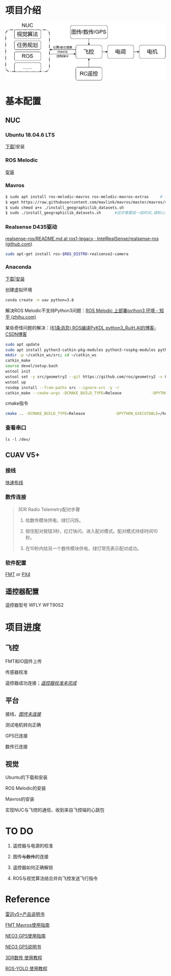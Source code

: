 # 项目介绍

![structure](/Assets/structure.png)

# 基本配置

## NUC

### Ubuntu 18.04.6 LTS

[下载](https://releases.ubuntu.com/18.04.6/ubuntu-18.04.6-desktop-amd64.iso)|安装

### ROS Melodic

[安装](https://blog.csdn.net/jianlai_/article/details/123545130)

### Mavros

```bash
$ sudo apt install ros-melodic-mavros ros-melodic-mavros-extras		# for ros-melodic
$ wget https://raw.githubusercontent.com/mavlink/mavros/master/mavros/scripts/install_geographiclib_datasets.sh
$ sudo chmod a+x ./install_geographiclib_datasets.sh
$ sudo ./install_geographiclib_datasets.sh		#这步需要装一段时间,请耐心等待PX4配置
```

### Realsense D435驱动

[realsense-ros/README.md at ros1-legacy · IntelRealSense/realsense-ros (github.com)](https://github.com/IntelRealSense/realsense-ros/blob/ros1-legacy/README.md#installation-instructions)

```bash
sudo apt-get install ros-$ROS_DISTRO-realsense2-camera
```



### Anaconda

[下载](https://mirrors.tuna.tsinghua.edu.cn/help/anaconda/)|[安装](https://blog.csdn.net/KIK9973/article/details/118772450)

创建虚拟环境

```bash
conda create -n uav python=3.8
```

解决ROS Melodic不支持Python3问题：[ROS Melodic 上部署python3 环境 - 知乎 (zhihu.com)](https://zhuanlan.zhihu.com/p/626511511)

某些奇怪问题的解决：[(61条消息) ROS编译PyKDL python3_RuiH.AI的博客-CSDN博客](https://blog.csdn.net/qq_41035283/article/details/125714646)

```bash
sudo apt update
sudo apt install python3-catkin-pkg-modules python3-rospkg-modules python3-empy
mkdir -p ~/catkin_ws/src; cd ~/catkin_ws
catkin_make
source devel/setup.bash
wstool init
wstool set -y src/geometry2 --git https://github.com/ros/geometry2 -v 0.6.5
wstool up
rosdep install --from-paths src --ignore-src -y -r
catkin_make --cmake-args -DCMAKE_BUILD_TYPE=Release             -DPYTHON_EXECUTABLE=/home/tian/anaconda3/envs/uav/bin/python3.8  -DPYTHON_INCLUDE_DIR=/home/tian/anaconda3/envs/uav/include/python3.8             -DPYTHON_LIBRARY=/home/tian/anaconda3/envs/uav/lib/libpython3.8.so -DPYTHON_LIBRARY=/home/tian/anaconda3/envs/uav/lib/libpython3.8.so
```

cmake指令

```bash
cmake .. -DCMAKE_BUILD_TYPE=Release             -DPYTHON_EXECUTABLE=/home/tian/anaconda3/envs/uav/bin/python3.8  -DPYTHON_INCLUDE_DIR=/home/tian/anaconda3/envs/uav/include/python3.8             -DPYTHON_LIBRARY=/home/tian/anaconda3/envs/uav/lib/libpython3.8.so -DPYTHON_LIBRARY=/home/tian/anaconda3/envs/uav/lib/libpython3.8.so -DCMAKE_INSTALL_RPATH=/home/tian/anaconda3/envs/uav/lib/PyDKL.so -DCMAKE_INSTALL_PREFIX=/home/tian/anaconda3/envs/uav
```



### 查看串口

```
ls -l /dev/
```

## CUAV V5+

### 接线

[快速布线](https://doc.cuav.net/flight-controller/v5-autopilot/zh-hans/quick-start/quick-start-v5+.html)

### 数传连接

> 3DR Radio Telemetry配对步骤
>
> 1. 给数传模块供电，绿灯闪烁。
>
> 2. 按住配对按钮3秒，红灯快闪，进入配对模式。配对模式持续时间10秒。
>
> 3. 在10秒内给另一个数传模块供电，绿灯常亮表示配对成功。

### 软件配置

[FMT](https://firmament-autopilot.github.io/FMT-DOCS/#/content_ch/introduction/quickstart)	 or	[PX4](http://docs.px4.io/main/zh/)

## 遥控器配置

遥控器型号 WFLY WFT90S2

# 项目进度

## 飞控

FMT和IO固件上传

传感器校准

遥控器成功连接；<u>*遥控器校准未完成*</u>

## 平台

接线，*<u>图传未连接</u>*

测试电机转向正确

GPS已连接

数传已连接

## 视觉

Ubuntu的下载和安装

ROS Melodic的安装

Mavros的安装

实现NUC与飞控的通信，收到来自飞控端的心跳包

# TO DO

1. 遥控器与电源的校准

2. 图传~~与数传~~的连接

3. 遥控器如何正确解锁

4. ROS与视觉算法结合并向飞控发送飞行指令

# Reference

[雷迅v5+产品说明书](https://www.cuav.net/wp-content/uploads/2019/09/V5%E8%AF%B4%E6%98%8E%E4%B9%A60709.pdf)

[FMT Mavros使用指南](https://github.com/vvEverett/Multi-rotor/blob/main/Reference/FMT%20Mavros%E4%BD%BF%E7%94%A8%E6%8C%87%E5%8D%97.pdf)

[NEO3 GPS使用指南](https://doc.cuav.net/gps/neo-series-gnss/zh-hans/neo-3.html)

[NEO3 GPS说明书](https://www.cuav.net/wp-content/uploads/2020/12/NEO-3%E8%AF%B4%E6%98%8E%E4%B9%A6.pdf)

[3DR数传 使用教程](https://doc.cuav.net/tutorial/copter/optional-hardware/radio/3dr-radio/3dr-radio.html)

[ROS-YOLO 使用教程](https://juejin.cn/post/7232173138804146232)

